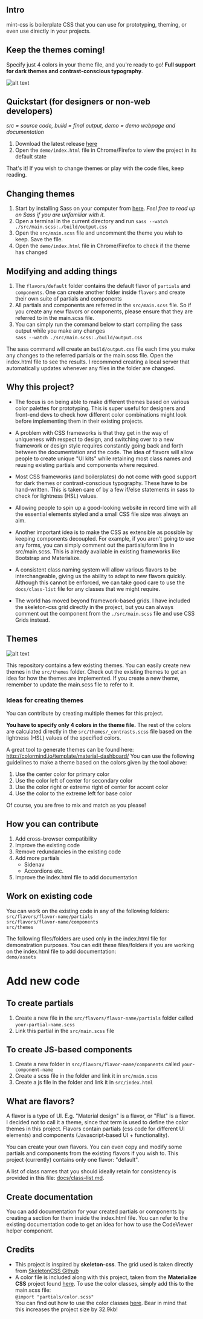 ## Intro
mint-css is boilerplate CSS that you can use for prototyping, theming, or even use directly in your projects.  

## Keep the themes coming!
Specify just 4 colors in your theme file, and you're ready to go! **Full support for dark themes and contrast-conscious typography**.  

![alt text](./themes.gif "Themes GIF")

## Quickstart (for designers or non-web developers)
*src = source code, build = final output, demo = demo webpage and documentation*
1. Download the latest release [here](https://github.com/Saunved/mint-css/releases)
2. Open the ```demo/index.html``` file in Chrome/Firefox to view the project in its default state

That's it! If you wish to change themes or play with the code files, keep reading.

## Changing themes
1. Start by installing Sass on your computer from [here](https://github.com/sass/dart-sass/releases/tag/1.26.3). *Feel free to read up on Sass if you are unfamiliar with it.*
2. Open a terminal in the current directory and run ```sass --watch ./src/main.scss:./build/output.css```
3. Open the ```src/main.scss``` file and uncomment the theme you wish to keep. Save the file.
4. Open the ```demo/index.html``` file in Chrome/Firefox to check if the theme has changed

## Modifying and adding things
1. The ```flavors/default``` folder contains the default flavor of ```partials``` and ```components```. One can create another folder inside ```flavors``` and create their own suite of partials and components
2. All partials and components are referred in the ```src/main.scss``` file. So if you create any new flavors or components, please ensure that they are referred to in the main.scss file.
3. You can simply run the command below to start compiling the sass output while you make any changes  
```sass --watch ./src/main.scss:./build/output.css```

The sass command will create an ```build/output.css``` file each time you make any changes to the referred partials or the main.scss file. Open the index.html file to see the results. I recommend creating a local server that automatically updates whenever any files in the folder are changed.

## Why this project?
* The focus is on being able to make different themes based on various color palettes for prototyping. This is super useful for designers and front-end devs to check how different color combinations might look before implementing them in their existing projects.

* A problem with CSS frameworks is that they get in the way of uniqueness with respect to design, and switching over to a new framework or design style requires constantly going back and forth between the documentation and the code. The idea of flavors will allow people to create unique "UI kits" while retaining most class names and reusing existing partials and components where required.

* Most CSS frameworks (and boilerplates) do not come with good support for dark themes or contrast-conscious typography. These have to be hand-written. This is taken care of by a few if/else statements in sass to check for lightness (HSL) values.

* Allowing people to spin up a good-looking website in record time with all the essential elements styled and a small CSS file size was always an aim.

* Another important idea is to make the CSS as extensible as possible by keeping components decoupled. For example, if you aren't going to use any forms, you can simply comment out the partials/form line in src/main.scss. This is already available in existing frameworks like Bootstrap and Materialize.

* A consistent class naming system will allow various flavors to be interchangeable, giving us the ability to adapt to new flavors quickly. Although this cannot be enforced, we can take good care to use the ```docs/class-list``` file for any classes that we might require.

* The world has moved beyond framework-based grids. I have included the skeleton-css grid directly in the project, but you can always comment out the component from the ```./src/main.scss``` file and use CSS Grids instead.

## Themes

![alt text](./themes.gif "Themes GIF")

This repository contains a few existing themes.
You can easily create new themes in the ```src/themes``` folder. Check out the existing themes to get an idea for how the themes are implemented. If you create a new theme, remember to update the main.scss file to refer to it.

### Ideas for creating themes
You can contribute by creating multiple themes for this project.

**You have to specify only 4 colors in the theme file.** The rest of the colors are calculated directly in the ```src/themes/_contrasts.scss``` file based on the lightness (HSL) values of the specified colors.

A great tool to generate themes can be found here:
http://colormind.io/template/material-dashboard/
You can use the following guidelines to make a theme based on the colors given by the tool above:
1) Use the center color for primary color
2) Use the color left of center for secondary color
3) Use the color right or extreme right of center for accent color
4) Use the color to the extreme left for base color  

Of course, you are free to mix and match as you please!

## How you can contribute
1. Add cross-browser compatibility
2. Improve the existing code
2. Remove redundancies in the existing code
3. Add more partials
    - Sidenav
    - Accordions
    etc.
4. Improve the index.html file to add documentation

## Work on existing code
You can work on the existing code in any of the following folders:  
```src/flavors/flavor-name/partials```  
```src/flavors/flavor-name/components```  
```src/themes```

The following files/folders are used only in the index.html file for demonstration purposes. You can edit these files/folders if you are working on the index.html file to add documentation:    
```demo/assets```

# Add new code
## To create partials
1. Create a new file in the ```src/flavors/flavor-name/partials``` folder called ```your-partial-name.scss```
2. Link this partial in the ```src/main.scss``` file

## To create JS-based components
1. Create a new folder in ```src/flavors/flavor-name/components``` called ```your-component-name```
2. Create a scss file in the folder and link it in ```src/main.scss```
3. Create a js file in the folder and link it in ```src/index.html``` 

## What are flavors?
A flavor is a type of UI. E.g. "Material design" is a flavor, or "Flat" is a flavor. I decided not to call it a theme, since that term is used to define the color themes in this project. Flavors contain partials (css code for different UI elements) and components (Javascript-based UI + functionality).

You can create your own flavors. You can even copy and modify some partials and components from the existing flavors if you wish to. This project (currently) contains only one flavor: "default".

A list of class names that you should ideally retain for consistency is provided in this file: [docs/class-list.md](./docs/class-list.md).

## Create documentation
You can add documentation for your created partials or components by creating a section for them inside the index.html file. You can refer to the existing documentation code to get an idea for how to use the CodeViewer helper component.

## Credits
* This project is inspired by **skeleton-css**. The grid used is taken directly from [SkeletonCSS Github](https://github.com/dhg/Skeleton.)
* A color file is included along with this project, taken from the **Materialize CSS** project found [here](https://github.com/Dogfalo/materialize). To use the color classes, simply add this to the main.scss file:  
```@import "partials/color.scss"```  
You can find out how to use the color classes [here](https://materializecss.com/color.html).
Bear in mind that this increases the project size by 32.9kb!
